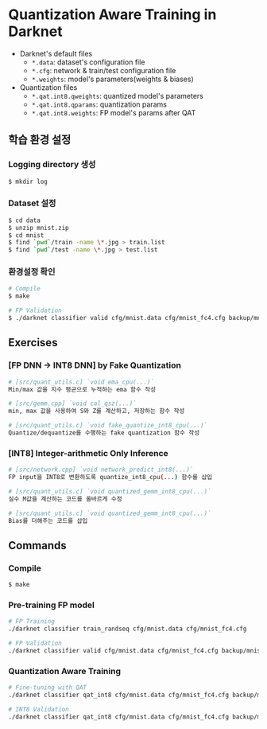 # Quantization Aware Training in Darknet

- Darknet's default files
    - `*.data`: dataset's configuration file
    - `*.cfg`: network & train/test configuration file
    - `*.weights`: model's parameters(weights & biases)
- Quantization files
    - `*.qat.int8.qweights`: quantized model's parameters
    - `*.qat.int8.qparams`: quantization params
    - `*.qat.int8.weights`: FP model's params after QAT

## 학습 환경 설정

### Logging directory 생성

```bash
$ mkdir log
```

### Dataset 설정

```bash
$ cd data
$ unzip mnist.zip
$ cd mnist
$ find `pwd`/train -name \*.jpg > train.list
$ find `pwd`/test -name \*.jpg > test.list
```

### 환경설정 확인

```bash
# Compile
$ make

# FP Validation
$ ./darknet classifier valid cfg/mnist.data cfg/mnist_fc4.cfg backup/mnist_fc4.weights
```

## Exercises

### [FP DNN -> INT8 DNN] by Fake Quantization

```bash
# [src/quant_utils.c] `void ema_cpu(...)`
Min/max 값을 지수 평균으로 누적하는 ema 함수 작성

# [src/gemm.cpp] `void cal_qsz(...)`
min, max 값을 사용하여 S와 Z를 계산하고, 저장하는 함수 작성

# [src/quant_utils.c] `void fake_quantize_int8_cpu(...)`
Quantize/dequantize를 수행하는 fake quantization 함수 작성
```

### [INT8] Integer-arithmetic Only Inference

```bash
# [src/network.cpp] `void network_predict_int8(...)`
FP input을 INT8로 변환하도록 quantize_int8_cpu(...) 함수를 삽입

# [src/quant_utils.c] `void quantized_gemm_int8_cpu(...)`
실수 M값을 계산하는 코드를 올바르게 수정

# [src/quant_utils.c] `void quantized_gemm_int8_cpu(...)`
Bias를 더해주는 코드를 삽입
```

## Commands

### Compile

```bash
$ make
```

### Pre-training FP model

```bash
# FP Training
./darknet classifier train_randseq cfg/mnist.data cfg/mnist_fc4.cfg

# FP Validation
./darknet classifier valid cfg/mnist.data cfg/mnist_fc4.cfg backup/mnist_fc4.weights
```

### Quantization Aware Training

```bash
# Fine-tuning with QAT
./darknet classifier qat_int8 cfg/mnist.data cfg/mnist_fc4.cfg backup/mnist_fc4.weights

# INT8 Validation
./darknet classifier qat_int8 cfg/mnist.data cfg/mnist_fc4.cfg backup/mnist_fc4.qat.int8.qweights  backup/mnist_fc4.qat.int8.qparams
```

